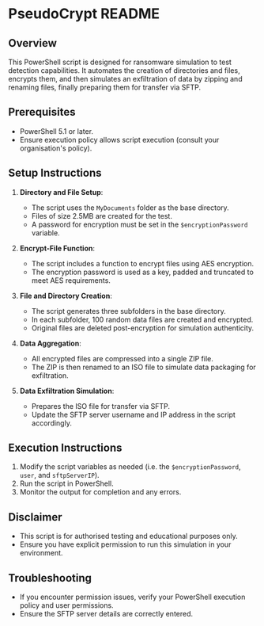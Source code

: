 # PseudoCrypt README

## Overview
This PowerShell script is designed for ransomware simulation to test detection capabilities. It automates the creation of directories and files, encrypts them, and then simulates an exfiltration of data by zipping and renaming files, finally preparing them for transfer via SFTP.

## Prerequisites
- PowerShell 5.1 or later.
- Ensure execution policy allows script execution (consult your organisation's policy).

## Setup Instructions
1. **Directory and File Setup**: 
   - The script uses the `MyDocuments` folder as the base directory.
   - Files of size 2.5MB are created for the test.
   - A password for encryption must be set in the `$encryptionPassword` variable.

2. **Encrypt-File Function**: 
   - The script includes a function to encrypt files using AES encryption.
   - The encryption password is used as a key, padded and truncated to meet AES requirements.

3. **File and Directory Creation**:
   - The script generates three subfolders in the base directory.
   - In each subfolder, 100 random data files are created and encrypted.
   - Original files are deleted post-encryption for simulation authenticity.

4. **Data Aggregation**:
   - All encrypted files are compressed into a single ZIP file.
   - The ZIP is then renamed to an ISO file to simulate data packaging for exfiltration.

5. **Data Exfiltration Simulation**:
   - Prepares the ISO file for transfer via SFTP.
   - Update the SFTP server username and IP address in the script accordingly.

## Execution Instructions
1. Modify the script variables as needed (i.e. the `$encryptionPassword`, `user`, and `sftpServerIP`).
2. Run the script in PowerShell.
3. Monitor the output for completion and any errors.

## Disclaimer
- This script is for authorised testing and educational purposes only.
- Ensure you have explicit permission to run this simulation in your environment.

## Troubleshooting
- If you encounter permission issues, verify your PowerShell execution policy and user permissions.
- Ensure the SFTP server details are correctly entered.
